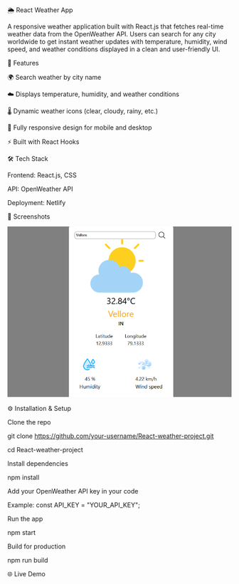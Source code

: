 🌦️ React Weather App

A responsive weather application built with React.js that fetches real-time weather data from the OpenWeather API. Users can search for any city worldwide to get instant weather updates with temperature, humidity, wind speed, and weather conditions displayed in a clean and user-friendly UI.

🚀 Features

🌍 Search weather by city name

☁️ Displays temperature, humidity, and weather conditions

🌡️ Dynamic weather icons (clear, cloudy, rainy, etc.)

📱 Fully responsive design for mobile and desktop

⚡ Built with React Hooks

🛠️ Tech Stack

Frontend: React.js, CSS

API: OpenWeather API

Deployment: Netlify

📸 Screenshots

![App Screenshot](project3.png)

⚙️ Installation & Setup

Clone the repo

git clone https://github.com/your-username/React-weather-project.git

cd React-weather-project

Install dependencies

npm install


Add your OpenWeather API key in your code

Example:
const API_KEY = "YOUR_API_KEY";

Run the app

npm start


Build for production

npm run build

🌐 Live Demo

